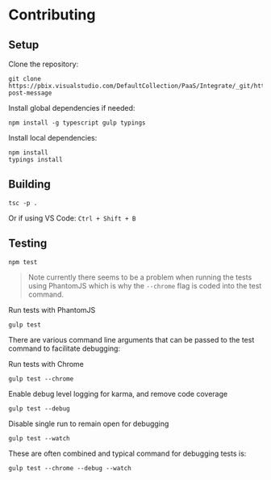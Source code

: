 # Contributing

## Setup

Clone the repository:
```
git clone https://pbix.visualstudio.com/DefaultCollection/PaaS/Integrate/_git/http-post-message
```

Install global dependencies if needed:
```
npm install -g typescript gulp typings
```

Install local dependencies:
```
npm install
typings install
```

## Building
```
tsc -p .
```
Or if using VS Code: `Ctrl + Shift + B`

## Testing
```
npm test
```
> Note currently there seems to be a problem when running the tests using PhantomJS which is why the `--chrome` flag is coded into the test command.

Run tests with PhantomJS
```
gulp test
```

There are various command line arguments that can be passed to the test command to facilitate debugging:

Run tests with Chrome
```
gulp test --chrome
```

Enable  debug level logging for karma, and remove code coverage
```
gulp test --debug
```

Disable single run to remain open for debugging
```
gulp test --watch
```

These are often combined and typical command for debugging tests is:
```
gulp test --chrome --debug --watch
```